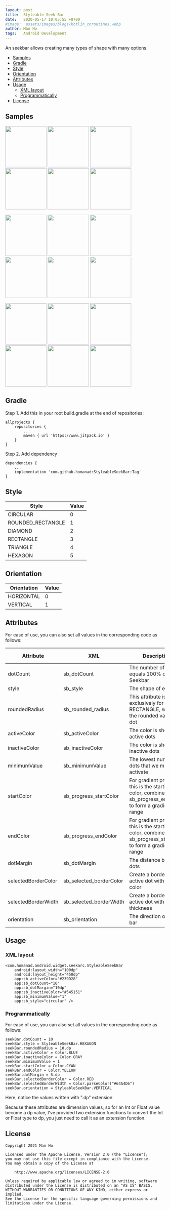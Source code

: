 ```yaml
---
layout: post
title:  Styleable Seek Bar
date:   2020-05-17 10:05:55 +0700
#image:  assets/images/blogs/kotlin_coroutines.webp
author: Man Ho
tags:   Android Development
---
```

[//]: # (---)

[//]: # (layout: project)

[//]: # (title: Styleable Seek Bar)

[//]: # (description: An seekbar allows creating many types of shape with many options.)

[//]: # (image:)

[//]: # (show_tile: false)

[//]: # (github_url: https://github.com/homanad/StyleableSeekBar)

[//]: # (---)

An seekbar allows creating many types of shape with many options.

- [Samples](#samples)
- [Gradle](#gradle)
- [Style](#style)
- [Orientation](#orientation)
- [Attributes](#attributes)
- [Usage](#usage)
    - [XML layout](#xml-layout)
    - [Programmatically](#programmatically)
- [License](#license)

## Samples
<img src="{% link assets/images/attachments/styleable_seek_bar/circular.png %}" width="130" /> <img src="{% link assets/images/attachments/styleable_seek_bar/rounded_rectangle.png %}" width="130" /> <img src="{% link assets/images/attachments/styleable_seek_bar/diamond.png %}" width="130" /> <img src="{% link assets/images/attachments/styleable_seek_bar/rectangle.png %}" width="130" /> <img src="{% link assets/images/attachments/styleable_seek_bar/triangle.png %}" width="130" /> <img src="{% link assets/images/attachments/styleable_seek_bar/hexagon.png %}" width="130" />

<img src="{% link assets/images/attachments/styleable_seek_bar/circular_vertical_border.png %}" width="130" /> <img src="{% link assets/images/attachments/styleable_seek_bar/rounded_rectangle_vertical_border.png %}" width="130" /> <img src="{% link assets/images/attachments/styleable_seek_bar/diamond_vertical_border.png %}" width="130" /> <img src="{% link assets/images/attachments/styleable_seek_bar/rectangle_vertical_border.png %}" width="130" /> <img src="{% link assets/images/attachments/styleable_seek_bar/triangle_vertical_border.png %}" width="130" /> <img src="{% link assets/images/attachments/styleable_seek_bar/hexagon_vertical_border.png %}" width="130" />

<img src="{% link assets/images/attachments/styleable_seek_bar/circular_gradient_border.png %}" width="130" /> <img src="{% link assets/images/attachments/styleable_seek_bar/rounded_rectangle_gradient_border.png %}" width="130" /> <img src="{% link assets/images/attachments/styleable_seek_bar/diamond_gradient_border.png %}" width="130" /> <img src="{% link assets/images/attachments/styleable_seek_bar/rectangle_gradient_border.png %}" width="130" /> <img src="{% link assets/images/attachments/styleable_seek_bar/triangle_gradient_border.png %}" width="130" /> <img src="{% link assets/images/attachments/styleable_seek_bar/hexagon_gradient_border.png %}" width="130" />

## Gradle

Step 1. Add this in your root build.gradle at the end of repositories:

    allprojects {
        repositories {
            ...
            maven { url 'https://www.jitpack.io' }
        }
    }

Step 2. Add dependency

    dependencies {
        ...
        implementation 'com.github.homanad:StyleableSeekBar:Tag'
    }

## Style

|Style | Value|
|------|------|
|CIRCULAR|0|
|ROUNDED_RECTANGLE|1|
|DIAMOND|2|
|RECTANGLE|3|
|TRIANGLE|4|
|HEXAGON|5|

## Orientation

|Orientation | Value|
|------|------|
|HORIZONTAL|0|
|VERTICAL|1|

## Attributes

For ease of use, you can also set all values in the corresponding code
as follows:

| Attribute      	| XML 					| Description 																|	Type 			| Default value	|
| ----------- 		| ----------- 			|----------- 																| -----------		|	-----------	|
| dotCount 		| sb_dotCount			| The number of dots equals 100% of the Seekbar     			|	Int		|	10			|
| style    		| sb_style			| The shape of each dot 	|	[Style](#style)		|	CIRCULAR		|
| roundedRadius  		| sb_rounded_radius			| This attribute is used exclusively for STYLE RECTANGLE, which is the rounded value of dot   									|	Dimension	|	10dp			|
| activeColor   		| sb_activeColor			| The color is shown for active dots   																|	ColorInt	|	Blue		|
| inactiveColor   	| sb_inactiveColor			|  The color is shown for inactive dots 										|	ColorInt			|	Gray		|
| minimumValue  		| sb_minimumValue			| The lowest number of dots that we must activate       			|	Int			|	stroke		|
| startColor   		| sb_progress_startColor			| For gradient progress, this is the starting color, combine with sb_progress_endColor to form a gradient range   |	ColorInt		|	Nothing			|
| endColor  | sb_progress_endColor	| For gradient progress, this is the starting color, combine with sb_progress_startColor to form a gradient range         							|	ColorInt		|	Nothing			|
| dotMargin  | sb_dotMargin	| The distance between dots         							|	Dimension		|	10dp			|
| selectedBorderColor  | sb_selected_borderColor	| Create a border for the active dot with this color        							|	ColorInt		|	Nothing			|
| selectedBorderWidth  | sb_selected_borderWidth	| Create a border for the active dot with this thickness         							|	Dimension		|	3dp			|
| orientation  | sb_orientation	| The direction of seek bar        							|	[Orientation](#orientation)		|	HORIZONTAL			|

## Usage

### XML layout

   	<com.homanad.android.widget.seekarc.StyleableSeekBar
        android:layout_width="100dp"
        android:layout_height="450dp"
        app:sb_activeColor="#239D28"
        app:sb_dotCount="10"
        app:sb_dotMargin="10dp"
        app:sb_inactiveColor="#545151"
        app:sb_minimumValue="1"
        app:sb_style="circular" />

### Programmatically

For ease of use, you can also set all values in the corresponding code
as follows:

    seekBar.dotCount = 10
    seekBar.style = StyleableSeekBar.HEXAGON
    seekBar.roundedRadius = 10.dp
    seekBar.activeColor = Color.BLUE
    seekBar.inactiveColor = Color.GRAY
    seekBar.minimumValue = 1
    seekBar.startColor = Color.CYAN
    seekBar.endColor = Color.YELLOW
    seekBar.dotMargin = 5.dp
    seekBar.selectedBorderColor = Color.RED
    seekBar.selectedBorderWidth = Color.parseColor("#64A4D6")
    seekBar.orientation = StyleableSeekBar.VERTICAL

Here, notice the values written with ".dp" extension

Because these attributes are dimension values, so for an Int or Float
value become a dp value, I've provided two extension functions to
convert the Int or Float type to dp, you just need to call it as an
extension function.

## License

```
Copyright 2021 Man Ho

Licensed under the Apache License, Version 2.0 (the "License");
you may not use this file except in compliance with the License.
You may obtain a copy of the License at

    http://www.apache.org/licenses/LICENSE-2.0

Unless required by applicable law or agreed to in writing, software
distributed under the License is distributed on an "AS IS" BASIS,
WITHOUT WARRANTIES OR CONDITIONS OF ANY KIND, either express or implied.
See the License for the specific language governing permissions and
limitations under the License.
```